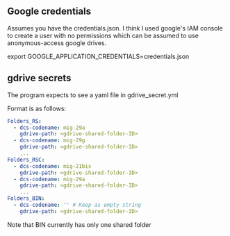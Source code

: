 ## Google credentials

Assumes you have the credentials.json. I think I used  google's IAM console to create a user with no permissions which can be assumed to use anonymous-access google drives.

export GOOGLE_APPLICATION_CREDENTIALS=credentials.json

## gdrive secrets

The program expects to see a yaml file in gdrive_secret.yml

Format is as follows:

```yml
Folders_RS:
  - dcs-codename: mig-29a
    gdrive-path: <gdrive-shared-folder-ID>
  - dcs-codename: mig-29g
    gdrive-path: <gdrive-shared-folder-ID>
    ...
Folders_RSC:
  - dcs-codename: mig-21bis
    gdrive-path: <gdrive-shared-folder-ID>
  - dcs-codename: mig-29a
    gdrive-path: <gdrive-shared-folder-ID>
    ...
Folders_BIN:
  - dcs-codename: '' # Keep as empty string
    gdrive-path: <gdrive-shared-folder-ID>

```

Note that BIN currently has only one shared folder